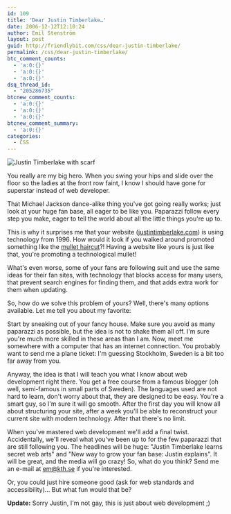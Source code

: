 ```yaml
---
id: 109
title: 'Dear Justin Timberlake…'
date: 2006-12-12T12:10:24
author: Emil Stenström
layout: post
guid: http://friendlybit.com/css/dear-justin-timberlake/
permalink: /css/dear-justin-timberlake/
btc_comment_counts:
  - 'a:0:{}'
  - 'a:0:{}'
  - 'a:0:{}'
dsq_thread_id:
  - "205286735"
btcnew_comment_counts:
  - 'a:0:{}'
  - 'a:0:{}'
  - 'a:0:{}'
btcnew_comment_summary:
  - 'a:0:{}'
categories:
  - CSS
---
```

<img src="https://www.billboard.com/files/styles/article_main_image/public/media/justin-timberlake-vma-650d_0.jpg" alt="Justin Timberlake with scarf" class="secondary" />

You really are my big hero. When you swing your hips and slide over the floor so the ladies at the front row faint, I know I should have gone for superstar instead of web developer.

That Michael Jackson dance-alike thing you've got going really works; just look at your huge fan base, all eager to be like you. Paparazzi follow every step you make, eager to tell the world about all the little things you're up to.

This is why it surprises me that your website ([justintimberlake.com](http://www.justintimberlake.com)) is using technology from 1996. How would it look if you walked around promoted something like the [mullet haircut](http://www.topspotz.com/blog/mullet.jpg)?! Having a website like yours is just like that, you're promoting a technological mullet!

What's even worse, some of your fans are following suit and use the same ideas for their fan sites, with technology that blocks access for many users, that prevent search engines for finding them, and that adds extra work for them when updating.

So, how do we solve this problem of yours? Well, there's many options available. Let me tell you about my favorite:

Start by sneaking out of your fancy house. Make sure you avoid as many paparazzi as possible, but the idea is not to shake them all off. I'm sure you're much more skilled in these areas than I am. Now, meet me somewhere with a computer that has an internet connection. You probably want to send me a plane ticket: I'm guessing Stockholm, Sweden is a bit too far away from you.

Anyway, the idea is that I will teach you what I know about web development right there. You get a free course from a famous blogger (oh well, semi-famous in small parts of Sweden). The languages used are not hard to learn, don't worry about that, they are designed to be easy. You're a smart guy, so I'm sure it will go smooth. After the first day you will know all about structuring your site, after a week you'll be able to reconstruct your current site with modern technology. After that there's no limit.

When you've mastered web development we'll add a final twist. Accidentally, we'll reveal what you've been up to for the few paparazzi that are still following you. The headlines will be huge: "Justin Timberlake learns secret web arts" and "New way to grow your fan base: Justin explains". It will be great, and the media will go crazy! So, what do you think? Send me an e-mail at <em@kth.se> if you're interested.

Or, you could just hire someone good (ask for web standards and accessibility)… But what fun would that be?

**Update:** Sorry Justin, I'm not gay, this is just about web development ;)
